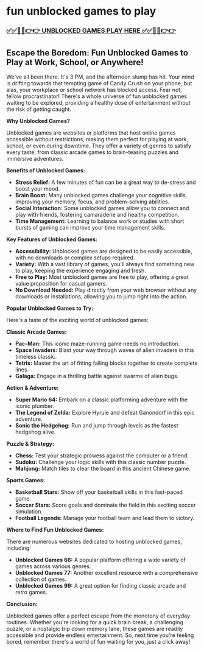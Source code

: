 # fun unblocked games to play

### [✅✅🔴🔴👉👉 UNBLOCKED GAMES PLAY HERE ✅✅🔴🔴👉👉](https://topstoryindia.com)

## Escape the Boredom: Fun Unblocked Games to Play at Work, School, or Anywhere!

We've all been there. It's 3 PM, and the afternoon slump has hit. Your mind is drifting towards that tempting game of Candy Crush on your phone, but alas, your workplace or school network has blocked access. Fear not, fellow procrastinator! There's a whole universe of fun unblocked games waiting to be explored, providing a healthy dose of entertainment without the risk of getting caught. 

**Why Unblocked Games?**

Unblocked games are websites or platforms that host online games accessible without restrictions, making them perfect for playing at work, school, or even during downtime. They offer a variety of genres to satisfy every taste, from classic arcade games to brain-teasing puzzles and immersive adventures. 

**Benefits of Unblocked Games:**

* **Stress Relief:** A few minutes of fun can be a great way to de-stress and boost your mood. 
* **Brain Boost:** Many unblocked games challenge your cognitive skills, improving your memory, focus, and problem-solving abilities.
* **Social Interaction:** Some unblocked games allow you to connect and play with friends, fostering camaraderie and healthy competition.
* **Time Management:** Learning to balance work or studies with short bursts of gaming can improve your time management skills.

**Key Features of Unblocked Games:**

* **Accessibility:** Unblocked games are designed to be easily accessible, with no downloads or complex setups required.
* **Variety:** With a vast library of games, you'll always find something new to play, keeping the experience engaging and fresh.
* **Free to Play:** Most unblocked games are free to play, offering a great value proposition for casual gamers.
* **No Download Needed:** Play directly from your web browser without any downloads or installations, allowing you to jump right into the action.

**Popular Unblocked Games to Try:**

Here's a taste of the exciting world of unblocked games:

**Classic Arcade Games:**

* **Pac-Man:** This iconic maze-running game needs no introduction. 
* **Space Invaders:** Blast your way through waves of alien invaders in this timeless classic.
* **Tetris:** Master the art of fitting falling blocks together to create complete lines.
* **Galaga:** Engage in a thrilling battle against swarms of alien bugs.

**Action & Adventure:**

* **Super Mario 64:** Embark on a classic platforming adventure with the iconic plumber.
* **The Legend of Zelda:** Explore Hyrule and defeat Ganondorf in this epic adventure.
* **Sonic the Hedgehog:** Run and jump through levels as the fastest hedgehog alive.

**Puzzle & Strategy:**

* **Chess:** Test your strategic prowess against the computer or a friend.
* **Sudoku:** Challenge your logic skills with this classic number puzzle.
* **Mahjong:** Match tiles to clear the board in this ancient Chinese game.

**Sports Games:**

* **Basketball Stars:** Show off your basketball skills in this fast-paced game.
* **Soccer Stars:** Score goals and dominate the field in this exciting soccer simulation.
* **Football Legends:** Manage your football team and lead them to victory.

**Where to Find Fun Unblocked Games:**

There are numerous websites dedicated to hosting unblocked games, including:

* **Unblocked Games 66:** A popular platform offering a wide variety of games across various genres.
* **Unblocked Games 77:** Another excellent resource with a comprehensive collection of games.
* **Unblocked Games 99:** A great option for finding classic arcade and retro games.

**Conclusion:**

Unblocked games offer a perfect escape from the monotony of everyday routines. Whether you're looking for a quick brain break, a challenging puzzle, or a nostalgic trip down memory lane, these games are readily accessible and provide endless entertainment. So, next time you're feeling bored, remember there's a world of fun waiting for you, just a click away! 
